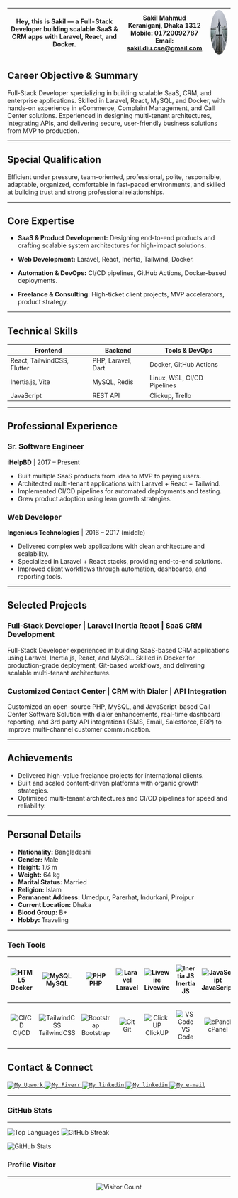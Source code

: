 |Hey, this is Sakil — a Full-Stack Developer building scalable SaaS & CRM apps with Laravel, React, and Docker.| Sakil Mahmud <br> Keraniganj, Dhaka 1312 <br> Mobile: 01720092787 <br> Email: [sakil.diu.cse@gmail.com](mailto:sakil.diu.cse@gmail.com) | <img src="https://raw.githubusercontent.com/mistersakil/sakil-travelling/refs/heads/master/photos/mirinja%20valley%20-%2015%20dec%202024/mirinja-valley%20(4).jpg" width="150" height="100" style="border-radius:50%;" /> |
| --- | --- | --- |

## Career Objective & Summary

Full-Stack Developer specializing in building scalable SaaS, CRM, and enterprise applications. Skilled in Laravel, React, MySQL, and Docker, with hands-on experience in eCommerce, Complaint Management, and Call Center solutions. Experienced in designing multi-tenant architectures, integrating APIs, and delivering secure, user-friendly business solutions from MVP to production.

---

## Special Qualification

Efficient under pressure, team-oriented, professional, polite, responsible, adaptable, organized, comfortable in fast-paced environments, and skilled at building trust and strong professional relationships.

---

## Core Expertise

- **SaaS & Product Development:** Designing end-to-end products and crafting scalable system architectures for high-impact solutions.

- **Web Development:** Laravel, React, Inertia, Tailwind, Docker.  

- **Automation & DevOps:** CI/CD pipelines, GitHub Actions, Docker-based deployments.  

- **Freelance & Consulting:** High-ticket client projects, MVP accelerators, product strategy.  

---

## Technical Skills

| Frontend             | Backend           | Tools & DevOps       |
|---------------------|-----------------|-------------------|
| React, TailwindCSS, Flutter  | PHP, Laravel, Dart    | Docker, GitHub Actions |
| Inertia.js, Vite    | MySQL, Redis     | Linux, WSL, CI/CD Pipelines |
| JavaScript | REST API | Clickup, Trello |

---

## Professional Experience

### Sr. Software Engineer

**iHelpBD** | 2017 – Present  
- Built multiple SaaS products from idea to MVP to paying users.  
- Architected multi-tenant applications with Laravel + React + Tailwind.  
- Implemented CI/CD pipelines for automated deployments and testing.  
- Grew product adoption using lean growth strategies.

### Web Developer

**Ingenious Technologies** | 2016 – 2017 (middle)  
- Delivered complex web applications with clean architecture and scalability.  
- Specialized in Laravel + React stacks, providing end-to-end solutions.  
- Improved client workflows through automation, dashboards, and reporting tools.  

---

## Selected Projects

### Full-Stack Developer | Laravel Inertia React | SaaS CRM Development

Full-Stack Developer experienced in building SaaS-based CRM applications using Laravel, Inertia.js, React, and MySQL. Skilled in Docker for production-grade deployment, Git-based workflows, and delivering scalable multi-tenant architectures.

### Customized Contact Center | CRM with Dialer | API Integration

Customized an open-source PHP, MySQL, and JavaScript-based Call Center Software Solution with dialer enhancements, real-time dashboard reporting, and 3rd party API integrations (SMS, Email, Salesforce, ERP) to improve multi-channel customer communication.

---

## Achievements

- Delivered high-value freelance projects for international clients.  
- Built and scaled content-driven platforms with organic growth strategies.  
- Optimized multi-tenant architectures and CI/CD pipelines for speed and reliability.

---

## Personal Details

- **Nationality:** Bangladeshi
- **Gender:** Male  
- **Height:** 1.6 m  
- **Weight:** 64 kg  
- **Marital Status:** Married
- **Religion:** Islam  
- **Permanent Address:** Umedpur, Parerhat, Indurkani, Pirojpur  
- **Current Location:** Dhaka  
- **Blood Group:** B+
- **Hobby:** Traveling

---

### Tech Tools


| <p align="center"><img width="80" src="https://img.icons8.com/fluency/48/docker.png" alt="HTML5" /> <br> Docker </p> | <p align="center"><img width="80" src="https://tinyurl.com/jxp4emzn" alt="MySQL" /> <br> MySQL </p> | <p align="center"><img width="80" src="https://tinyurl.com/y7n73v24" alt="PHP" /> <br> PHP </p>                 | <p align="center"><img width="80" src="https://tinyurl.com/2udxkcbv" alt="Laravel" /> <br> Laravel </p>     | <p align="center"><img width="80" src="https://tinyurl.com/ywuxh5bd" alt="Livewire" /> <br> Livewire </p> | <p align="center"><img width="80" src="https://tinyurl.com/4zf266wk" alt="Inertia JS" /> <br> Inertia JS </p> | <p align="center"><img width="80" src="https://tinyurl.com/24sh3nb7" alt="JavaScript" /> <br> JavaScript </p> | <p align="center"><img width="80" src="https://tinyurl.com/4wrv5cpv" alt="ReactJS" /> <br> ReactJS </p> | 
| --------------------------------------------------------------------------------------------------- | --------------------------------------------------------------------------------------------------------------- | ----------------------------------------------------------------------------------------------------------- | --------------------------------------------------------------------------------------------------------- | ------------------------------------------------------------------------------------------------------------- | ------------------------------------------------------------------------------------------------------------- | ------------------------------------------------------------------------------------------------------- | --------------------------------------------------------------------------------------------------- |
| <p align="center"><img width="80" src="https://mlops-guide.github.io/MLOps/CICDML/ci-cd.png" alt="CI/CD" /> <br> CI/CD </p>   | <p align="center"><img width="80" src="https://tinyurl.com/mu76e5hd" alt="TailwindCSS" /> <br> TailwindCSS </p> | <p align="center"><img width="80" src="https://tinyurl.com/vbnftr3s" alt="Bootstrap" /> <br> Bootstrap </p> | <p align="center"><img width="80" src="https://tinyurl.com/bb96h6jj" alt="Git" /> <br> Git </p>           | <p align="center"><img width="80" src="https://tinyurl.com/wv457wp2" alt="ClickUP" /> <br> ClickUP </p>       | <p align="center"><img width="80" src="https://tinyurl.com/bd8faajr" alt="VS Code" /> <br> VS Code </p>       | <p align="center"><img width="80" src="https://tinyurl.com/3wxhtc2c" alt="cPanel" /> <br> cPanel </p>   | <p align="center"><img width="80" src="https://tinyurl.com/35fy6p9d" alt="CSS" /> <br> CSS3 </p> |


## Contact & Connect

<a href="https://www.upwork.com/o/companies/~011335ddde8074293a/">
  <code><img alt="My Upwork" width="32" src="https://shorturl.at/cjBkS" /></code>
</a>

<a href="https://www.fiverr.com/mistersakil">
  <code><img alt="My Fiverr" width="32" src="https://shorturl.at/HN6pR" /></code>
</a>

<a href="https://www.facebook.com/octapia.com.bd">
  <code><img alt="My linkedin" width="32" src="https://shorturl.at/SGL57" /></code>
</a>

<a href="https://www.linkedin.com/in/mistersakil">
  <code><img alt="My linkedin" width="32" src="https://shorturl.at/wtz69" /></code>
</a>
<a href="mailto:sakil.diu.cse@gmail.com">
<code><img alt="My e-mail" width="32" src="https://shorturl.at/akvBM" /></code>
</a>

---

### GitHub Stats

---

<p align="left">
  <img src="https://tinyurl.com/3c83kwps" alt="Top Languages" style="width: 43%;">
  <img src="https://tinyurl.com/yzu48kj5" alt="GitHub Streak" style="width: 50%;">
</p>
<p align="left">
  <img src="https://tinyurl.com/fvc5v94w" alt="GitHub Stats" style="width: 95%;">
</p>

### Profile Visitor

---

<div align="center">
  <img src="https://profile-counter.glitch.me/mistersakil/count.svg" alt="Visitor Count">
</div>
